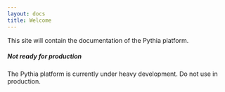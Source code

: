 ```yaml
---
layout: docs
title: Welcome
---
```


This site will contain the documentation of the Pythia platform.

<div class="note warning">
  <h5>Not ready for production</h5>
  <p>
    The Pythia platform is currently under heavy development.
    Do not use in production.
  </p>
</div>
